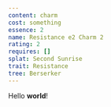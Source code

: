 ```yaml
---
content: charm
cost: something
essence: 2
name: Resistance e2 Charm 2
rating: 2
requires: []
splat: Second Sunrise
trait: Resistance
tree: Berserker
---
```


Hello **world**!
